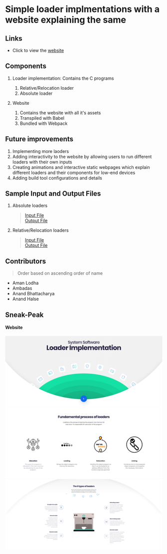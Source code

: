 
# Simple loader implmentations with a website explaining the same

## Links
* Click to view the [website](https://ss_mini.surge.sh)

## Components 

1. Loader implementation: Contains the C programs
   1. Relative/Relocation loader
   2. Absolute loader

2. Website
   1. Contains the website with all it's assets
   2. Transpiled with Babel
   3. Bundled with Webpack

## Future improvements

1. Implementing more laoders
2. Adding interactivity to the website by allowing users to run different loaders with their own inputs
3. Creating animations and interactive static webpages which explain different loaders and their components for low-end devices
4. Adding build tool configurations and details

## Sample Input and Output Files

1. Absolute loaders
    > [Input File](./miscellaneous/absolute_input.txt)<br/>
    > [Output File](./miscellaneous/absolute_output.txt)

2. Relative/Relocation loaders
    > [Input File](./miscellaneous/relocation_input.txt)<br/>
    > [Output File](./miscellaneous/relocation_output.txt)

## Contributors 

> Order based on ascending order of name

* Aman Lodha 
* Ambadas
* Anand Bhattacharya
* Anand Halse 

## Sneak-Peak

#### Website

![website-1.png](./miscellaneous/website-1.png)
![website-2.png](./miscellaneous/website-2.png)
![website-3.png](./miscellaneous/website-3.png)